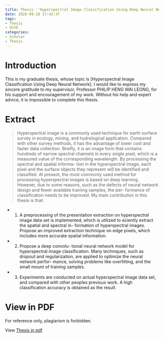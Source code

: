 ```yaml
---
title: Thesis ''Hyperspectral Image Classification Using Deep Neural Network''
date: 2020-09-20 17:42:37
tags:
- Thesis
- USYD
categories:
- Scholar
- Thesis
---
```


# Introduction

This is my graduate thesis, whose topic is [Hyperspectral Image Classification Using Deep Neural Network]. I would like to express my sincere gratitude to my supervisor, Professor PHILIP HENG WAI LEONG, for his support and encouragement of my work. Without his help and expert advice, it is impossible to complete this thesis.

# Extract

> Hyperspectral image is a commonly used technique for earth surface survey in ecology, mining, and hydrological application. Compared with other survey methods, it has the advantage of lower cost and faster data collection. Briefly, it is an image form that contains hundreds of narrow spectral channels in every single pixel, which is a measured value of the corresponding wavelength. By processing the spectral and spatial informa- tion in the hyperspectral image, each pixel and the surface objects they represent will be identified and classified. At present, the most commonly used method for processing hyperspectral images is based on deep learning. However, due to some reasons, such as the defects of neural network design and fewer available training samples, the per- formance of classification needs to be improved. My main contribution in this thesis is that:
- 1) A preprocessing of the presentation extraction on hyperspectral image data set is implemented, which is utilized to eciently extract the spatial and spectral in- formation of hyperspectral images. Propose an improved extraction technique on edge pixels, which includes more accurate spatial information.
- 2) Propose a deep convolu- tional neural network model for hyperspectral image classification. Many techniques, such as dropout and regularization, are applied to optimize the neural network perfor- mance, solving problems like overfitting, and the small mount of training samples.
- 3) Experiments are conducted on actual hyperspectral image data set, and compared with other peoples previous work. A high classification accuracy is obtained as the result.

# View in PDF

For reference only, plagiarism is forbidden.

View [Thesis in pdf](https://drive.google.com/open?id=1skNxe7hF8NQqjbXcJy34IW0oMplcvf_g)
